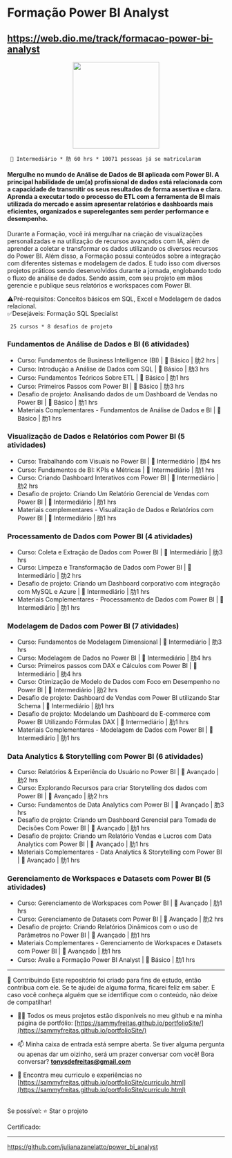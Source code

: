 # Formação Power BI Analyst

https://web.dio.me/track/formacao-power-bi-analyst
---------------------------------------------------------------------------------------------------
<div align="center"><img height="200em" src="https://assets.dio.me/71AmI9yoXiFuH0_QYFfKIbExbbNrgzH40oWhWqB2H3s/f:webp/h:120/q:80/L3RyYWNrcy9iOWIyOTczZS1iMmJlLTRiZjAtYjZiMi01N2E2YzgzNTRhOTUucG5n"/></div>

      Intermediário * 肋 60 hrs * 10071 pessoas já se matricularam

#### Mergulhe no mundo de Análise de Dados de BI aplicada com Power BI. A principal habilidade de um(a) profissional de dados está relacionada com a capacidade de transmitir os seus resultados de forma assertiva e clara. Aprenda a executar todo o processo de ETL com a ferramenta de BI mais utilizada do mercado e assim apresentar relatórios e dashboards mais eficientes, organizados e superelegantes sem perder performance e desempenho.

Durante a Formação, você irá mergulhar na criação de visualizações personalizadas e na utilização de recursos avançados com IA, além de aprender a coletar e transformar os dados utilizando os diversos recursos do Power BI. Além disso, a Formação possui conteúdos sobre a integração com diferentes sistemas e modelagem de dados. E tudo isso com diversos projetos práticos sendo desenvolvidos durante a jornada, englobando todo o fluxo de análise de dados. Sendo assim, com seu projeto em mãos gerencie e publique seus relatórios e workspaces com Power BI.

⚠️Pré-requisitos: Conceitos básicos em SQL, Excel e Modelagem de dados relacional.   
✅Desejáveis: Formação SQL Specialist

     25 cursos * 8 desafios de projeto

### Fundamentos de Análise de Dados e BI (6 atividades)
* Curso: Fundamentos de Business Intelligence (BI) |  Básico | 肋2 hrs |
* Curso: Introdução a Análise de Dados com SQL |  Básico | 肋3 hrs
* Curso: Fundamentos Teóricos Sobre ETL |  Básico | 肋1 hrs
* Curso: Primeiros Passos com Power BI |  Básico | 肋3 hrs
* Desafio de projeto: Analisando dados de um Dashboard de Vendas no Power BI |  Básico | 肋1 hrs
* Materiais Complementares - Fundamentos de Análise de Dados e BI |  Básico | 肋1 hrs

### Visualização de Dados e Relatórios com Power BI (5 atividades) 
* Curso: Trabalhando com Visuais no Power BI |  Intermediário | 肋4 hrs
* Curso: Fundamentos de BI: KPIs e Métricas |  Intermediário | 肋1 hrs
* Curso: Criando Dashboard Interativos com Power BI |  Intermediário | 肋2 hrs
* Desafio de projeto: Criando Um Relatório Gerencial de Vendas com Power BI |  Intermediário | 肋1 hrs
* Materiais complementares - Visualização de Dados e Relatórios com Power BI |  Intermediário | 肋1 hrs

###  Processamento de Dados com Power BI (4 atividades) 
* Curso: Coleta e Extração de Dados com Power BI |  Intermediário | 肋3 hrs 
* Curso: Limpeza e Transformação de Dados com Power BI |  Intermediário | 肋2 hrs
* Desafio de projeto: Criando um Dashboard corporativo com integração com MySQL e Azure |  Intermediário | 肋1 hrs
* Materiais Complementares - Processamento de Dados com Power BI |  Intermediário | 肋1 hrs

###  Modelagem de Dados com Power BI (7 atividades) 
* Curso: Fundamentos de Modelagem Dimensional |  Intermediário | 肋3 hrs
* Curso: Modelagem de Dados no Power BI |  Intermediário | 肋4 hrs
* Curso: Primeiros passos com DAX e Cálculos com Power BI |  Intermediário | 肋4 hrs
* Curso: Otimização de Modelo de Dados com Foco em Desempenho no Power BI |  Intermediário | 肋2 hrs
* Desafio de projeto: Dashboard de Vendas com Power BI utilizando Star Schema |  Intermediário | 肋1 hrs
* Desafio de projeto: Modelando um Dashboard de E-commerce com Power BI Utilizando Fórmulas DAX |  Intermediário | 肋1 hrs
* Materiais Complementares - Modelagem de Dados com Power BI |  Intermediário | 肋1 hrs

### Data Analytics & Storytelling com Power BI (6 atividades)
* Curso: Relatórios & Experiência do Usuário no Power BI |  Avançado | 肋2 hrs
* Curso: Explorando Recursos para criar Storytelling dos dados com Power BI |  Avançado | 肋2 hrs
* Curso: Fundamentos de Data Analytics com Power BI |   Avançado | 肋3 hrs
* Desafio de projeto: Criando um Dashboard Gerencial para Tomada de Decisões Com Power BI |  Avançado | 肋1 hrs
* Desafio de projeto: Criando um Relatório Vendas e Lucros com Data Analytics com Power BI |  Avançado | 肋1 hrs
* Materiais Complementares - Data Analytics & Storytelling com Power BI |  Avançado | 肋1 hrs

### Gerenciamento de Workspaces e Datasets com Power BI (5 atividades)
* Curso: Gerenciamento de Workspaces com Power BI |  Avançado | 肋1 hrs
* Curso: Gerenciamento de Datasets com Power BI |  Avançado | 肋2 hrs
* Desafio de projeto: Criando Relatórios Dinâmicos com o uso de Parâmetros no Power BI |  Avançado | 肋1 hrs
* Materiais Complementares - Gerenciamento de Workspaces e Datasets com Power BI |  Avançado | 肋1 hrs
* Curso: Avalie a Formação Power BI Analyst |  Básico | 肋1 hrs


---------------------------------------------------------------------------------------------------

🤝 Contribuindo Este repositório foi criado para fins de estudo, então contribua com ele. Se te ajudei de alguma forma, ficarei feliz em saber. E caso você conheça alguém que se identifique com o conteúdo, não deixe de compatilhar! 

- 👨‍💻 Todos os meus projetos estão disponíveis no meu github e na minha página de portfólio: [https://sammyfreitas.github.io/portfolioSite/](https://sammyfreitas.github.io/portfolioSite/) 

- 📫 Minha caixa de entrada está sempre aberta. Se tiver alguma pergunta ou apenas dar um oizinho, será um prazer conversar com você! Bora conversar? **tonysdefreitas@gmail.com**

- 📄 Encontra meu curriculo e experiências no [https://sammyfreitas.github.io/portfolioSite/curriculo.html](https://sammyfreitas.github.io/portfolioSite/curriculo.html)


<br>Se possível:  ⭐️ Star o projeto

Certificado:
<img src=" ">

---------------------------------------------------------------------------------------------------

https://github.com/julianazanelatto/power_bi_analyst
